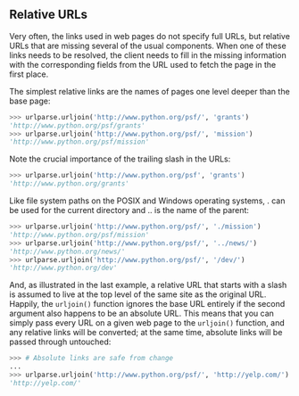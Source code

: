## Relative URLs

Very often, the links used in web pages do not specify full URLs, but relative URLs that are missing
several of the usual components. When one of these links needs to be resolved, the client needs to fill in
the missing information with the corresponding fields from the URL used to fetch the page in the first
place.

The simplest relative links are the names of pages one level deeper than the base page:

```python
>>> urlparse.urljoin('http://www.python.org/psf/', 'grants')
'http://www.python.org/psf/grants'
>>> urlparse.urljoin('http://www.python.org/psf/', 'mission')
'http://www.python.org/psf/mission'
```
Note the crucial importance of the trailing slash in the URLs:
```python
>>> urlparse.urljoin('http://www.python.org/psf', 'grants')
'http://www.python.org/grants'
```

Like file system paths on the POSIX and Windows operating systems, . can be used for the current
directory and .. is the name of the parent:

```python
>>> urlparse.urljoin('http://www.python.org/psf/', './mission')
'http://www.python.org/psf/mission'
>>> urlparse.urljoin('http://www.python.org/psf/', '../news/')
'http://www.python.org/news/'
>>> urlparse.urljoin('http://www.python.org/psf/', '/dev/')
'http://www.python.org/dev'
````

And, as illustrated in the last example, a relative URL that starts with a slash is assumed to live at the
top level of the same site as the original URL.
Happily, the `urljoin()` function ignores the base URL entirely if the second argument also happens
to be an absolute URL. This means that you can simply pass every URL on a given web page to the
`urljoin()` function, and any relative links will be converted; at the same time, absolute links will be
passed through untouched:
```python
>>> # Absolute links are safe from change
...
>>> urlparse.urljoin('http://www.python.org/psf/', 'http://yelp.com/')
'http://yelp.com/'
````

